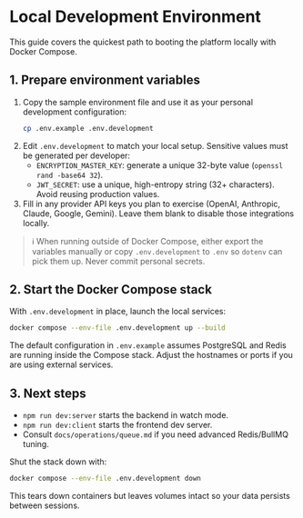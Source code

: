 # Local Development Environment

This guide covers the quickest path to booting the platform locally with Docker Compose.

## 1. Prepare environment variables

1. Copy the sample environment file and use it as your personal development configuration:
   ```bash
   cp .env.example .env.development
   ```
2. Edit `.env.development` to match your local setup. Sensitive values must be generated per developer:
   - `ENCRYPTION_MASTER_KEY`: generate a unique 32-byte value (`openssl rand -base64 32`).
   - `JWT_SECRET`: use a unique, high-entropy string (32+ characters). Avoid reusing production values.
3. Fill in any provider API keys you plan to exercise (OpenAI, Anthropic, Claude, Google, Gemini). Leave them blank to disable those integrations locally.

> ℹ️  When running outside of Docker Compose, either export the variables manually or copy `.env.development` to `.env` so `dotenv` can pick them up. Never commit personal secrets.

## 2. Start the Docker Compose stack

With `.env.development` in place, launch the local services:

```bash
docker compose --env-file .env.development up --build
```

The default configuration in `.env.example` assumes PostgreSQL and Redis are running inside the Compose stack. Adjust the hostnames or ports if you are using external services.

## 3. Next steps

- `npm run dev:server` starts the backend in watch mode.
- `npm run dev:client` starts the frontend dev server.
- Consult `docs/operations/queue.md` if you need advanced Redis/BullMQ tuning.

Shut the stack down with:

```bash
docker compose --env-file .env.development down
```

This tears down containers but leaves volumes intact so your data persists between sessions.
